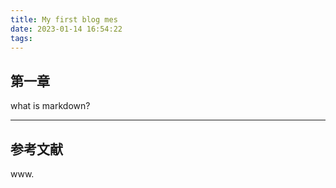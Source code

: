 ```yaml
---
title: My first blog mes
date: 2023-01-14 16:54:22
tags:
---
```

## 第一章
what is markdown?

---
## 参考文献

www.